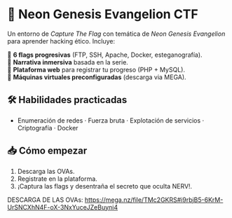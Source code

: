 # 🚀 Neon Genesis Evangelion CTF  

Un entorno de *Capture The Flag* con temática de *Neon Genesis Evangelion* para aprender hacking ético. Incluye:  

🔹 **6 flags progresivas** (FTP, SSH, Apache, Docker, esteganografía).  
🔹 **Narrativa inmersiva** basada en la serie.  
🔹 **Plataforma web** para registrar tu progreso (PHP + MySQL).  
🔹 **Máquinas virtuales preconfiguradas** (descarga via MEGA).  

## 🛠️ Habilidades practicadas  
- Enumeración de redes · Fuerza bruta · Explotación de servicios · Criptografía · Docker  

## 📥 Cómo empezar  
1. Descarga las OVAs.
2. Registrate en la plataforma.
3. ¡Captura las flags y desentraña el secreto que oculta NERV!.  

DESCARGA DE LAS OVAs:
https://mega.nz/file/TMc2GKRS#i9rbjB5-6KrM-UrSNCXhN4F-oX-3NxYuceJZeBuyni4
